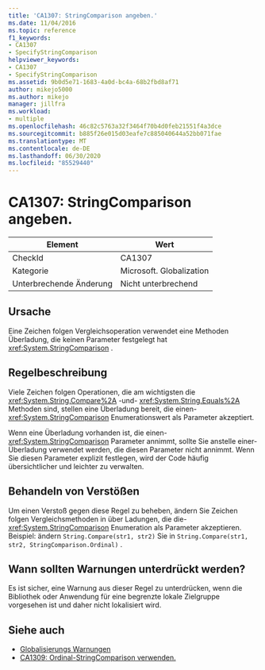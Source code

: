 ```yaml
---
title: 'CA1307: StringComparison angeben.'
ms.date: 11/04/2016
ms.topic: reference
f1_keywords:
- CA1307
- SpecifyStringComparison
helpviewer_keywords:
- CA1307
- SpecifyStringComparison
ms.assetid: 9b0d5e71-1683-4a0d-bc4a-68b2fbd8af71
author: mikejo5000
ms.author: mikejo
manager: jillfra
ms.workload:
- multiple
ms.openlocfilehash: 46c82c5763a32f3464f70b4d0feb21551f4a3dce
ms.sourcegitcommit: b885f26e015d03eafe7c885040644a52bb071fae
ms.translationtype: MT
ms.contentlocale: de-DE
ms.lasthandoff: 06/30/2020
ms.locfileid: "85529440"
---
```

# <a name="ca1307-specify-stringcomparison"></a>CA1307: StringComparison angeben.

|Element|Wert|
|-|-|
|CheckId|CA1307|
|Kategorie|Microsoft. Globalization|
|Unterbrechende Änderung|Nicht unterbrechend|

## <a name="cause"></a>Ursache
Eine Zeichen folgen Vergleichsoperation verwendet eine Methoden Überladung, die keinen Parameter festgelegt hat <xref:System.StringComparison> .

## <a name="rule-description"></a>Regelbeschreibung
Viele Zeichen folgen Operationen, die am wichtigsten die <xref:System.String.Compare%2A> -und- <xref:System.String.Equals%2A> Methoden sind, stellen eine Überladung bereit, die einen- <xref:System.StringComparison> Enumerationswert als Parameter akzeptiert.

Wenn eine Überladung vorhanden ist, die einen- <xref:System.StringComparison> Parameter annimmt, sollte Sie anstelle einer-Überladung verwendet werden, die diesen Parameter nicht annimmt. Wenn Sie diesen Parameter explizit festlegen, wird der Code häufig übersichtlicher und leichter zu verwalten.

## <a name="how-to-fix-violations"></a>Behandeln von Verstößen
Um einen Verstoß gegen diese Regel zu beheben, ändern Sie Zeichen folgen Vergleichsmethoden in über Ladungen, die die- <xref:System.StringComparison> Enumeration als Parameter akzeptieren. Beispiel: ändern `String.Compare(str1, str2)` Sie in `String.Compare(str1, str2, StringComparison.Ordinal)` .

## <a name="when-to-suppress-warnings"></a>Wann sollten Warnungen unterdrückt werden?
Es ist sicher, eine Warnung aus dieser Regel zu unterdrücken, wenn die Bibliothek oder Anwendung für eine begrenzte lokale Zielgruppe vorgesehen ist und daher nicht lokalisiert wird.

## <a name="see-also"></a>Siehe auch

- [Globalisierungs Warnungen](../code-quality/globalization-warnings.md)
- [CA1309: Ordinal-StringComparison verwenden.](../code-quality/ca1309.md)
